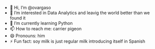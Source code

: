 - 👋 Hi, I’m @ovargaso
- 👀 I’m interested in Data Analytics and leavig the world better than we found it
- 🌱 I’m currently learning Python
- 📫 How to reach me: carrier pigeon
- 😄 Pronouns: him
- ⚡ Fun fact: soy milk is just regular milk introducing itself in Spanish

<!---
ovargaso/ovargaso is a ✨ special ✨ repository because its `README.md` (this file) appears on your GitHub profile.
You can click the Preview link to take a look at your changes.
--->
